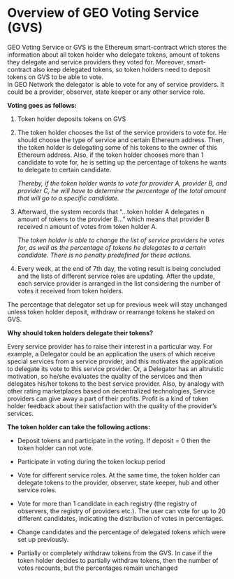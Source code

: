 # Overview of GEO Voting Service (GVS)

GEO Voting Service or GVS is the Ethereum smart-contract which stores the information about all token holder who delegate tokens, amount of tokens they delegate and service providers they voted for. Moreover, smart-contract also keep delegated tokens, so token holders need to deposit tokens on GVS to be able to vote.					
In GEO Network the delegator is able to vote for any of service providers. It could be a provider, observer, state keeper or any other service role.


**Voting goes as follows:**
1) Token holder deposits tokens on GVS
2) The token holder chooses the list of the service providers to vote for. He should choose the type of service and certain Ethereum address. Then, the token holder is delegating some of his tokens to the owner of this Ethereum address. Also, if the token holder chooses more than 1 candidate to vote for, he is setting up the percentage of tokens he wants to delegate to certain candidate.

   _Thereby, if the token holder wants to vote for provider A, provider B, and provider C, he will have to determine the percentage of the total amount that will go to a specific candidate._

3) Afterward, the system records that “...token holder A delegates n amount of tokens to the provider B...” which means that provider B received n amount of votes from token holder A.
   
   _The token holder is able to change the list of service providers he votes for, as well as the percentage of tokens he delegates to a certain candidate. There is no penalty predefined for these actions._
   
4) Every week, at the end of 7th day, the voting result is being concluded and the lists of different service roles are updating. After the update, each service provider is arranged in the list considering the number of votes it received from token holders.

The percentage that delegator set up for previous week will stay unchanged unless token holder deposit, withdraw or rearrange tokens he staked on GVS.

**Why should token holders delegate their tokens?**

Every service provider has to raise their interest in a particular way. For example, a Delegator could be an application the users of which receive special services from a service provider, and this motivates the application to delegate its vote to this service provider. Or, a Delegator has an altruistic motivation, so he/she evaluates the quality of the services and then delegates his/her tokens to the best service provider. Also, by analogy with other rating marketplaces based on decentralized technologies, Service providers can give away a part of their profits. Profit is a kind of token holder feedback about their satisfaction with the quality of the provider’s services.

**The token holder can take the following actions:**
- Deposit tokens and participate in the voting. If deposit = 0 then the token holder can not vote.

- Participate in voting during the token lockup period

- Vote for different service roles. At the same time, the token holder can delegate tokens to the provider, observer, state keeper, hub and other service roles.

- Vote for more than 1 candidate in each registry (the registry of observers, the registry of providers etc.). The user can vote for up to 20 different candidates, indicating the distribution of votes in percentages. 

- Change candidates and the percentage of delegated tokens which were set up previously.

- Partially or completely withdraw tokens from the GVS. In case if the token holder decides to partially withdraw tokens, then the number of votes recounts, but the percentages remain unchanged


